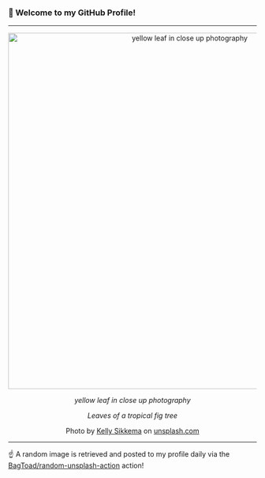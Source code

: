 ### 👋 Welcome to my GitHub Profile!

----

<div align="center">
  <img width="720" src="https://images.unsplash.com/photo-1622136061829-233df9804ae2?crop=entropy&cs=tinysrgb&fit=max&fm=jpg&ixid=M3w1NTI0OTR8MHwxfHJhbmRvbXx8fHx8fHx8fDE3MzQyNDMxNDh8&ixlib=rb-4.0.3&q=80&w=1080" alt="yellow leaf in close up photography">
  
  <em>yellow leaf in close up photography</em>
  
  <em>Leaves of a tropical fig tree</em>
  
  Photo by [Kelly Sikkema](http://inkypixelsdesign.com) on [unsplash.com](https://unsplash.com/)
</div>

----

☝️ A random image is retrieved and posted to my profile daily via the [BagToad/random-unsplash-action](https://github.com/BagToad/random-unsplash-action) action!
